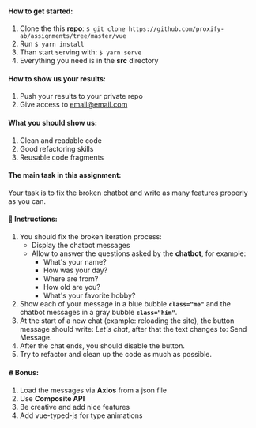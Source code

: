 
#### How to **get started**:

1. Clone the this **repo**: `$ git clone https://github.com/proxify-ab/assignments/tree/master/vue `
2. Run `$ yarn install`
3. Than start serving with: `$ yarn serve`
4. Everything you need is in the **src** directory

#### How to show us your results:
1. Push your results to your private repo
2. Give access to email@email.com

#### What you should show us:
1. Clean and readable code
2. Good refactoring skills
3. Reusable code fragments

#### The main task in this assignment:
Your task is to fix the broken chatbot and write as many features properly as you can.

#### 🤖 Instructions:
1. You should fix the broken iteration process:
	- Display the chatbot messages 
	- Allow to answer the questions asked by the **chatbot**, for example:
		- What's your name?
		- How was your day?
		- Where are from?
		- How old are you?
		- What's your favorite hobby?
2. Show each of your message in a blue bubble **`class="me"`** and the chatbot messages in a gray bubble **`class="him"`**.
3. At the start of a new chat (example: reloading the site), the button message should write: *Let's chat*, after that the text changes to: Send Message.
4. After the chat ends, you should disable the button.
5. Try to refactor and clean up the code as much as possible.

#### 🔥 Bonus:
1. Load the messages via **Axios** from a json file
2. Use **Composite API**
3. Be creative and add nice features
4. Add vue-typed-js for type animations